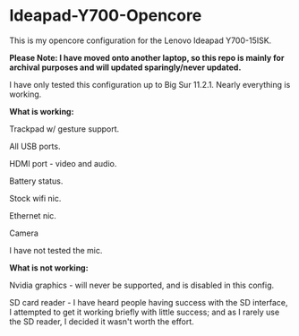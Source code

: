 # Ideapad-Y700-Opencore
This is my opencore configuration for the Lenovo Ideapad Y700-15ISK.  

<b>Please Note: I have moved onto another laptop, so this repo is mainly for archival purposes and will updated sparingly/never updated.</b>  

I have only tested this configuration up to Big Sur 11.2.1. Nearly everything is working.  

<b>What is working:</b>  

Trackpad w/ gesture support. 

All USB ports. 

HDMI port - video and audio. 

Battery status. 

Stock wifi nic. 

Ethernet nic. 

Camera  

I have not tested the mic. 

<b>What is not working:</b>  

Nvidia graphics - will never be supported, and is disabled in this config. 

SD card reader - I have heard people having success with the SD interface, I attempted to get it working briefly with little success; and as I rarely use the SD reader, I decided it wasn't worth the effort.  
